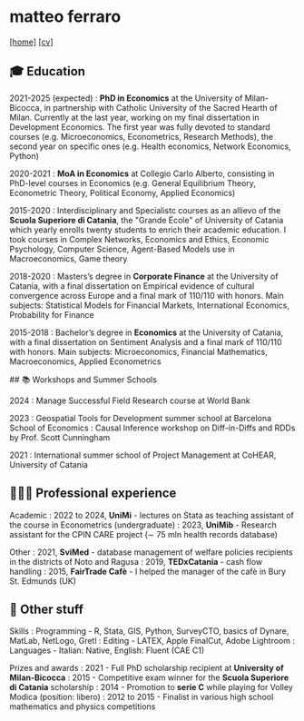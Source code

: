 # matteo ferraro

<a href="https://matteo-ferraro.github.io">[home]</a> <a href="https://matteo-ferraro.github.io/cv.html">[cv]</a>

## 🎓 Education

2021-2025 (expected)
:   **PhD in Economics** at the University of Milan-Bicocca, in partnership with Catholic University of the Sacred Hearth of Milan. Currently at the last year, working on my final dissertation in Development Economics. The first year was fully devoted to standard courses (e.g. Microeconomics, Econometrics, Research Methods), the second year on specific ones (e.g. Health economics, Network Economics, Python)

2020-2021
:   **MoA in Economics** at Collegio Carlo Alberto, consisting in PhD-level courses in Economics (e.g. General Equilibrium Theory, Econometric Theory, Political Economy, Applied Economics)

2015-2020
:   Interdisciplinary and Specialistc courses as an allievo of the **Scuola Superiore di Catania**, the "Grande École" of University of Catania which yearly enrolls twenty students to enrich their academic education. I took courses in Complex Networks, Economics and Ethics, Economic Psychology,
Computer Science, Agent-Based Models use in Macroeconomics, Game theory

2018-2020
:   Masters’s degree in **Corporate Finance** at the University of Catania, with a final dissertation on Empirical evidence of cultural convergence across Europe and a final mark of 110/110 with honors. Main subjects: Statistical Models for Financial Markets, International Economics, Probability for Finance

2015-2018
:   Bachelor’s degree in **Economics** at the University of Catania, with a final dissertation on Sentiment Analysis and a final mark of 110/110 with honors. Main subjects: Microeconomics, Financial Mathematics, Macroeconomics, Applied Econometrics

## 📚 Workshops and Summer Schools

2024
: Manage Successful Field Research course at World Bank

2023
:   Geospatial Tools for Development summer school at Barcelona School of Economics 
:   Causal Inference workshop on Diff-in-Diffs and RDDs by Prof. Scott Cunningham

2021
: International summer school of Project Management at CoHEAR, University of Catania

## 👨🏻‍💻 Professional experience

Academic
:  2022 to 2024, **UniMi** - lectures on Stata as teaching assistant of the course in Econometrics (undergraduate)
:  2023, **UniMib** - Research assistant for the CPIN CARE project (∼ 75 mln health records database)

Other
:  2021, **SviMed** - database management of welfare policies recipients in the districts of Noto and Ragusa
:  2019, **TEDxCatania** - cash flow handling
:  2015, **FairTrade Cafè** - I helped the manager of the cafè in Bury St. Edmunds (UK)

## 🔧 Other stuff

Skills
:  Programming - R, Stata, GIS, Python, SurveyCTO, basics of Dynare, MatLab, NetLogo, Gretl
:  Editing - LATEX, Apple FinalCut, Adobe Lightroom
:  Languages - Italian: Native, English: Fluent (CAE C1)

Prizes and awards
:  2021 - Full PhD scholarship recipient at **University of Milan-Bicocca**
:  2015 - Competitive exam winner for the **Scuola Superiore di Catania** scholarship
:  2014 - Promotion to **serie C** while playing for Volley Modica (position: libero)
:  2012 to 2015 - Finalist in various high school mathematics and physics competitions

